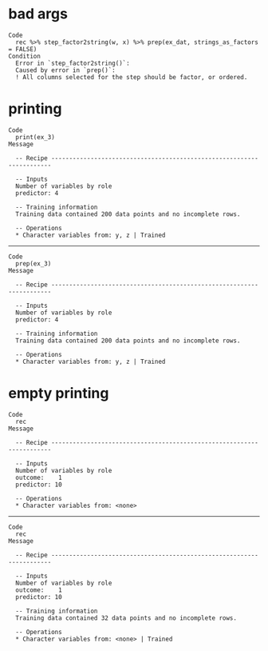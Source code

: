 # bad args

    Code
      rec %>% step_factor2string(w, x) %>% prep(ex_dat, strings_as_factors = FALSE)
    Condition
      Error in `step_factor2string()`:
      Caused by error in `prep()`:
      ! All columns selected for the step should be factor, or ordered.

# printing

    Code
      print(ex_3)
    Message
      
      -- Recipe ----------------------------------------------------------------------
      
      -- Inputs 
      Number of variables by role
      predictor: 4
      
      -- Training information 
      Training data contained 200 data points and no incomplete rows.
      
      -- Operations 
      * Character variables from: y, z | Trained

---

    Code
      prep(ex_3)
    Message
      
      -- Recipe ----------------------------------------------------------------------
      
      -- Inputs 
      Number of variables by role
      predictor: 4
      
      -- Training information 
      Training data contained 200 data points and no incomplete rows.
      
      -- Operations 
      * Character variables from: y, z | Trained

# empty printing

    Code
      rec
    Message
      
      -- Recipe ----------------------------------------------------------------------
      
      -- Inputs 
      Number of variables by role
      outcome:    1
      predictor: 10
      
      -- Operations 
      * Character variables from: <none>

---

    Code
      rec
    Message
      
      -- Recipe ----------------------------------------------------------------------
      
      -- Inputs 
      Number of variables by role
      outcome:    1
      predictor: 10
      
      -- Training information 
      Training data contained 32 data points and no incomplete rows.
      
      -- Operations 
      * Character variables from: <none> | Trained

